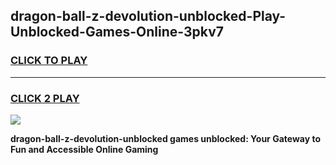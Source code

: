
## dragon-ball-z-devolution-unblocked-Play-Unblocked-Games-Online-3pkv7
<h3>
<a href="https://premium76.site?title=dragon-ball-z-devolution-unblocked&ref=25A">CLICK TO PLAY</a></h3>
<hr>

<h3>
<a href="https://premium76.site?title=dragon-ball-z-devolution-unblocked&ref=25A">CLICK 2 PLAY</a>
  
</h3>

<a href="https://premium76.site?title=dragon-ball-z-devolution-unblocked&ref=25A"><img src="https://clearcache.store/games.png"></a>


**dragon-ball-z-devolution-unblocked games unblocked: Your Gateway to Fun and Accessible Online Gaming**

